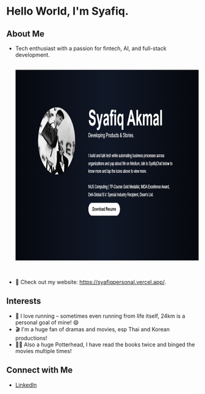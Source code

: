 # Hello World, I'm Syafiq.

## About Me
- Tech enthusiast with a passion for fintech, AI, and full-stack development.

  <div align="center">
    <br/>
  <img src="https://raw.githubusercontent.com/syafiq9326/syafiq9326/main/web.png" width="500" height="500" alt="description of image"/>
</div><br/>

- 📝 Check out my website: https://syafiqpersonal.vercel.app/.

## Interests
- 🏃 I love running – sometimes even running from life itself, 24km is a personal goal of mine! 😄
- 🎬 I'm a huge fan of dramas and movies, esp Thai and Korean productions!
- 🧙‍♂️ Also a huge Potterhead, I have read the books twice and binged the movies multiple times!
  

## Connect with Me
- [LinkedIn](https://www.linkedin.com/in/syafiqakmal/)
